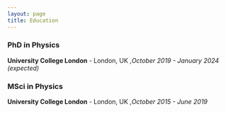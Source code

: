 ```yaml
---
layout: page
title: Education
---
```


### PhD in Physics 
**University College London** - London, UK 
,_October 2019 - January 2024 (expected)_



### MSci in Physics 
**University College London** - London, UK  ,_October 2015 - June 2019_ 





